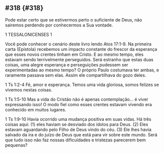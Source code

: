 ## #318 {#318}

Pode estar certo que se estivermos perto o suficiente de Deus, não sairemos perdendo por conhecermos a Sua vontade.

1 TESSALONICENSES 1

Você pode conhecer o cenário deste livro lendo Atos 17:1-9\. Na primeira carta (Epístola) recebemos um impacto constante do frescor da esperança que esses novos crentes tinham em Cristo. E ao mesmo tempo, eles estavam sendo terrivelmente perseguidos. Será estranho que estas duas coisas, uma alegre esperança e perseguições pudessem ser experimentadas ao mesmo tempo? O próprio Paulo costumava ter ambas, e raramente passava sem elas. Assim ele compartilhava do gozo deles.

1 Ts 1:2-4 Fé, amor e esperança. Temos uma vida gloriosa, somos felizes se vivemos nestas coisas.

1 Ts 1:5-10 Mas a vida do Cristão não é apenas contemplação... é viver expressando isso! O modo fiel como esses crentes estavam vivendo era conhecido em muitos lugares.

1 Ts 1:9-10 Havia ocorrido uma mudança positiva em suas vidas. Há três coisas aqui: (1) eles haviam se desviado dos ídolos para Deus. (2) Eles estavam aguardando pelo Filho de Deus vindo do céu. (3) Ele lhes havia salvado da ira e do juízo de Deus que está para vir sobre este mundo. Será que tudo isso não faz nossas dificuldades e tristezas parecerem bem pequenas?